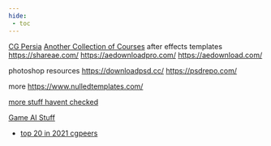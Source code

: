 ```yaml
---
hide:
 - toc
---
```


[CG Persia](https://cgpersia.com/)
[Another Collection of Courses](https://github.com/masterbrian99/free-courses-for-everyone)
after effects templates https://shareae.com/
https://aedownloadpro.com/
https://aedownload.com/
 
photoshop resources https://downloadpsd.cc/
https://psdrepo.com/
 
more https://www.nulledtemplates.com/

[more stuff havent checked](https://gist.github.com/taskylizard/5ba73bf97dccf159316edcf4c6520856)

[Game AI Stuff](http://www.gameaipro.com/)

- [top 20 in 2021 cgpeers](https://drive.google.com/drive/folders/1gstxtolgsxvl0v368utmo6eep1rladly)